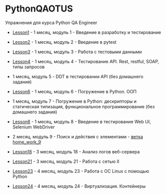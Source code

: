 # PythonQAOTUS
Упражнения для курса Python QA Engineer

* [Lesson1](./Lesson1) - 1 месяц, модуль 1 - Введение в разработку и тестирование
* [Lesson2](./Lesson2) - 1 месяц, модуль 2 - Введение в pytest
* [Lesson3](./Lesson3) - 1 месяц, модуль 3 - Работа с тестовыми данными
* [Lesson4](./Lesson4) - 1 месяц, модуль 4 - Тестирование API. Rest, restful, SOAP, типы запросов
* 1 месяц, модуль 5 - DDT в тестировании API (без домашнего задания)
* [Lesson6](./Lesson6) - 1 месяц, модуль 6 - Погружение в Python. ООП
* 1 месяц, модуль 7 - Погружение в Python: дескрипторы и статическая типизация, функциональное программирование (без домашнего задания)
* [Lesson8](./Lesson8) - 1 месяц, модуль 8 - Введение в тестирование Web UI, Selenium WebDriver

* 2 месяц, модуль 9 - Поиск и действия с элементами - [ветка home_work_9](https://github.com/a13xk/PythonQAOtusSelenium/tree/home_work_9)

* [Lesson18](./Lesson18) - 3 месяц, модуль 18 - Анализ логов веб-сервера
* [Lesson21](./Lesson21) - 3 месяц, модуль 21 - Работа с сетью II
* [Lesson23](./Lesson23) - 4 месяц, модуль 23 - Работа с ОС Linux с помощью Python
* [Lesson24](./Lesson24) - 4 месяц, модуль 24 - Виртуализация. Контейнеры